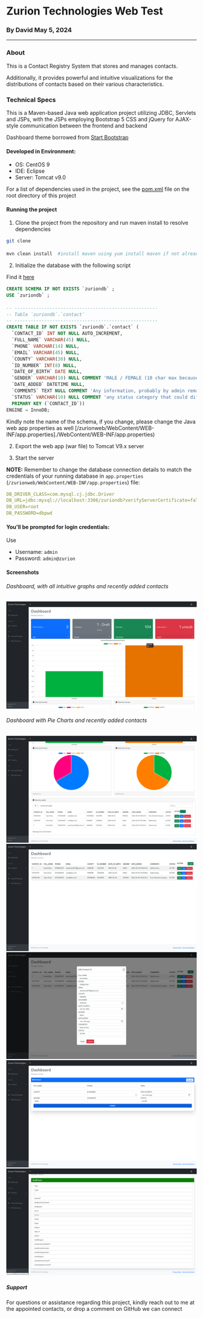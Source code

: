 # Zurion Technologies Web Test
### By David May 5, 2024
____

### About
This is a Contact Registry System that stores and manages contacts. 

Additionally, it provides powerful and intuitive visualizations for the distributions of contacts based on their various characteristics.

### Technical Specs
This is a Maven-based Java web application project utilizing JDBC, Servlets and JSPs, with the JSPs employing Bootstrap 5 CSS 
and jQuery for AJAX-style communication between the frontend and backend

Dashboard theme borrowed from [Start Bootstrap](https://startbootstrap.com/template/sb-admin)

#### Developed in Environment:
* OS: CentOS 9
* IDE: Eclipse
* Server: Tomcat v9.0

For a list of dependencies used in the project, see the [pom.xml](./pom.xml) file on the root directory of this project

#### Running the project
1. Clone the project from the repository and run maven install to resolve dependencies
```sh
git clone

mvn clean install  #install maven using yum install maven if not already installed
```


2. Initialize the database with the following script

Find it [here](./zurion_init_script.sql)

```sql
CREATE SCHEMA IF NOT EXISTS `zuriondb` ;
USE `zuriondb` ;

-- -----------------------------------------------------
-- Table `zuriondb`.`contact`
-- -----------------------------------------------------
CREATE TABLE IF NOT EXISTS `zuriondb`.`contact` (
  `CONTACT_ID` INT NOT NULL AUTO_INCREMENT,
  `FULL_NAME` VARCHAR(45) NULL,
  `PHONE` VARCHAR(14) NULL,
  `EMAIL` VARCHAR(45) NULL,
  `COUNTY` VARCHAR(30) NULL,
  `ID_NUMBER` INT(8) NULL,
  `DATE_OF_BIRTH` DATE NULL,
  `GENDER` VARCHAR(10) NULL COMMENT 'MALE / FEMALE (10 char max because of other variations of self identification that could be factored in)',
  `DATE_ADDED` DATETIME NULL,
  `COMMENTS` TEXT NULL COMMENT 'Any information, probably by admin remarking this contact',
  `STATUS` VARCHAR(10) NULL COMMENT 'any status category that could differentiate this contact from normal management workflows e.g. ACTIVE (default), UNSUBSCRIBED etc. If you are reviewing this, visualizing and designing systems is my special talent and success factor, Thank',
  PRIMARY KEY (`CONTACT_ID`))
ENGINE = InnoDB;
```

Kindly note the name of the schema, if you change, please change the Java web app properties as well [/zurionweb/WebContent/WEB-INF/app.properties]./WebContent/WEB-INF/app.properties)

2. Export the web app (war file) to Tomcat V9.x server

3. Start the server


__NOTE:__ Remember to change the database connection details to match the credentials of your running database in `app.properties` (`/zurionweb/WebContent/WEB-INF/app.properties`) file:

```yaml
DB_DRIVER_CLASS=com.mysql.cj.jdbc.Driver
DB_URL=jdbc:mysql://localhost:3306/zuriondb?verifyServerCertificate=false&useSSL=true&requireSSL=true
DB_USER=root
DB_PASSWORD=dbpwd
```

#### You'll be prompted for login credentials:
Use  

- Username: `admin`
- Password: `admin@zurion`


#### Screenshots
###### Dashboard, with all intuitive graphs and recently added contacts
![Dashboard](/screenshots/A.png "Dashboard, with all intuitive graphs and recently added contacts")
###### Dashboard with Pie Charts and recently added contacts
![Dashboard with Pie Charts and recently added contacts](/screenshots/B.png "Dashboard with Pie Charts and recently added contacts")
![Contacts central](/screenshots/C.png "Page containing Table of Contacts")
![Contact Editing Modal](/screenshots/D.png "Friendly and accessible modal for fast editing  / modifying contacts")
![Create Contact page](/screenshots/E.png "New contact creation page")
![Site ADmin reference](/screenshots/F.png "Discovery of internal urls")


##### Support
For questions or assistance regarding this project, kindly reach out to me at the appointed contacts, or drop a comment on GitHub we can connect

